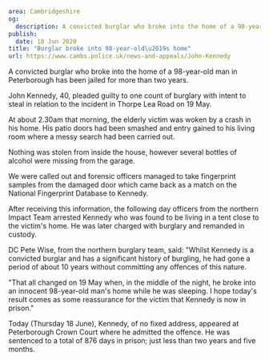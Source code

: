 ```yaml
area: Cambridgeshire
og:
  description: A convicted burglar who broke into the home of a 98-year-old man in Peterborough has been jailed for more than two years.
publish:
  date: 18 Jun 2020
title: "Burglar broke into 98-year-old\u2019s home"
url: https://www.cambs.police.uk/news-and-appeals/John-Kennedy
```

A convicted burglar who broke into the home of a 98-year-old man in Peterborough has been jailed for more than two years.

John Kennedy, 40, pleaded guilty to one count of burglary with intent to steal in relation to the incident in Thorpe Lea Road on 19 May.

At about 2.30am that morning, the elderly victim was woken by a crash in his home. His patio doors had been smashed and entry gained to his living room where a messy search had been carried out.

Nothing was stolen from inside the house, however several bottles of alcohol were missing from the garage.

We were called out and forensic officers managed to take fingerprint samples from the damaged door which came back as a match on the National Fingerprint Database to Kennedy.

After receiving this information, the following day officers from the northern Impact Team arrested Kennedy who was found to be living in a tent close to the victim's home. He was later charged with burglary and remanded in custody.

DC Pete Wise, from the northern burglary team, said: "Whilst Kennedy is a convicted burglar and has a significant history of burgling, he had gone a period of about 10 years without committing any offences of this nature.

"That all changed on 19 May when, in the middle of the night, he broke into an innocent 98-year-old man's home while he was sleeping. I hope today's result comes as some reassurance for the victim that Kennedy is now in prison."

Today (Thursday 18 June), Kennedy, of no fixed address, appeared at Peterborough Crown Court where he admitted the offence. He was sentenced to a total of 876 days in prison; just less than two years and five months.
